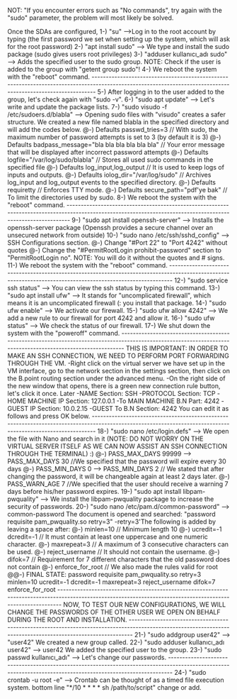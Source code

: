 NOT: \"If you encounter errors such as \"No commands\", try again with
the \"sudo\" parameter, the problem will most likely be solved.

Once the SDAs are configured, 1-) \"su\" \--\>Log in to the root account
by typing (the first password we set when setting up the system, which
will ask for the root password) 2-) \"apt install sudo\" \--\> We type
and install the sudo package (sudo gives users root privileges) 3-)
\"adduser kullanıcı_adı sudo\" \--\> Adds the specified user to the sudo
group. NOTE: Check if the user is added to the group with \"getent group
sudo\"! 4-) We reboot the system with the \"reboot\" command.
\-\-\-\-\-\-\-\-\-\-\-\-\-\-\-\-\-\-\-\-\-\-\-\-\-\-\-\-\-\-\-\-\-\-\-\-\-\-\-\-\-\-\-\-\-\-\-\-\-\-\-\-\-\-\-\-\-\-\-\-\-\-\-\-\-\-\-\-\-\-\-\-\-\-\-\-\-\-\-\-\-\-\-\-\-\-\-\-\-\-\-\-\-\-\-\-\-\-\-\-\-\-\-\-\-\-\-\-\-\-\-\-\-\-\-\-\-\-\-\-\-\-\-\-\-\-\-\-\-\-\-\-\-\-\-\-\-\-\-\-\-\-\-\-\-\-\-\-\-\-\-\-\-\-\-\--
5-) After logging in to the user added to the group, let\'s check again
with \"sudo -v\". 6-) \"sudo apt update\" \--\> Let\'s write and update
the package lists. 7-) \"sudo visudo -f /etc/sudoers.d/blabla\" \--\>
Opening sudo files with \"visudo\" creates a safer structure. We created
a new file named blabla in the specified directory and will add the
codes below. @-) Defaults passwd_tries=3 // With sudo, the maximum
number of password attempts is set to 3 (by default it is 3) @-)
Defaults badpass_message=\"bla bla bla bla bla bla\" // Your error
message that will be displayed after incorrect password attempts @-)
Defaults logfile=\"/var/log/sudo/blabla\" // Stores all used sudo
commands in the specified file @-) Defaults log_input,log_output // It
is used to keep logs of inputs and outputs. @-) Defaults
iolog_dir=\"/var/log/sudo\" // Archives log_input and log_output events
to the specified directory. @-) Defaults requiretty // Enforces TTY
mode. @-) Defaults secure_path=\"pdf\'ye bak\" // To limit the
directories used by sudo. 8-) We reboot the system with the \"reboot\"
command.
\-\-\-\-\-\-\-\-\-\-\-\-\-\-\-\-\-\-\-\-\-\-\-\-\-\-\-\-\-\-\-\-\-\-\-\-\-\-\-\-\-\-\-\-\-\-\-\-\-\-\-\-\-\-\-\-\-\-\-\-\-\-\-\-\-\-\-\-\-\-\-\-\-\-\-\-\-\-\-\-\-\-\-\-\-\-\-\-\-\-\-\-\-\-\-\-\-\-\-\-\-\-\-\-\-\-\-\-\-\-\-\-\-\-\-\-\-\-\-\-\-\-\-\-\-\-\-\-\-\-\-\-\-\-\-\-\-\-\-\-\-\-\-\-\-\-\-\-\-\-\-\-\-\-\-\--
9-) \"sudo apt install openssh-server\" \--\> Installs the
openssh-server package (Openssh provides a secure channel over an
unsecured network from outside) 10-) \"sudo nano /etc/ssh/sshd_config\"
\--\> SSH Configurations section. @-) Change \"#Port 22\" to \"Port
4242\" without quotes @-) Change the \"#PermitRootLogin
prohibit-password\" section to \"PermitRootLogin no\". NOTE: You will do
it without the quotes and \# signs. 11-) We reboot the system with the
\"reboot\" command.
\-\-\-\-\-\-\-\-\-\-\-\-\-\-\-\-\-\-\-\-\-\-\-\-\-\-\-\-\-\-\-\-\-\-\-\-\-\-\-\-\-\-\-\-\-\-\-\-\-\-\-\-\-\-\-\-\-\-\-\-\-\-\-\-\-\-\-\-\-\-\-\-\-\-\-\-\-\-\-\-\-\-\-\-\-\-\-\-\-\-\-\-\-\-\-\-\-\-\-\-\-\-\-\-\-\-\-\-\-\-\-\-\-\-\-\-\-\-\-\-\-\-\-\-\-\-\-\-\-\-\-\-\-\-\-\-\-\-\-\-\-\-\-\-\-\-\-\-\-\-\-\-\-\-\-\--
12-) \"sudo service ssh status\" \--\> You can view the ssh status by
typing this command. 13-) \"sudo apt install ufw\" \--\> It stands for
\"uncomplicated firewall\", which means it is an uncomplicated firewall
(: you install that package. 14-) \"sudo ufw enable\" \--\> We activate
our firewall. 15-) \"sudo ufw allow 4242\" \--\> We add a new rule to
our firewall for port 4242 and allow it. 16-) \"sudo ufw status\" \--\>
We check the status of our firewall. 17-) We shut down the system with
the \"poweroff\" command.
\-\-\-\-\-\-\-\-\-\-\-\-\-\-\-\-\-\-\-\-\-\-\-\-\-\-\-\-\-\-\-\-\-\-\-\-\-\-\-\-\-\-\-\-\-\-\-\-\-\-\-\-\-\-\-\-\-\-\-\-\-\-\-\-\-\-\-\-\-\-\-\-\-\-\-\-\-\-\-\-\-\-\-\-\-\-\-\-\-\-\-\-\-\-\-\-\-\-\-\-\-\-\-\-\-\-\-\-\-\-\-\-\-\-\-\-\-\-\-\-\-\-\-\-\-\-\-\-\-\-\-\-\-\-\-\-\-\-\-\-\-\-\-\-\-\-\-\-\-\-\-\-\-\-\-\--
THIS IS IMPORTANT: IN ORDER TO MAKE AN SSH CONNECTION, WE NEED TO
PERFORM PORT FORWARDING THROUGH THE VM. -Right click on the virtual
server we have set up in the VM interface, go to the network section in
the settings section, then click on the B.point routing section under
the advanced menu. -On the right side of the new window that opens,
there is a green new connection rule button, let\'s click it once. Later
-NAME Section: SSH -PROTOCOL Section: TCP -HOME MACHINE IP Section:
127.0.0.1 -To MAIN MACHINE B.N Part: 4242 -GUEST IP Section: 10.0.2.15
-GUEST To B.N Section: 4242 You can edit it as follows and press OK
below.
\-\-\-\-\-\-\-\-\-\-\-\-\-\-\-\-\-\-\-\-\-\-\-\-\-\-\-\-\-\-\-\-\-\-\-\-\-\-\-\-\-\-\-\-\-\-\-\-\-\-\-\-\-\-\-\-\-\-\-\-\-\-\-\-\-\-\-\-\-\-\-\-\-\-\-\-\-\-\-\-\-\-\-\-\-\-\-\-\-\-\-\-\-\-\-\-\-\-\-\-\-\-\-\-\-\-\-\-\-\-\-\-\-\-\-\-\-\-\-\-\-\-\-\-\-\-\-\-\-\-\-\-\-\-\-\-\-\-\-\-\-\-\-\-\-\-\-\-\-\-\-\-\-\-\-\--
18-) \"sudo nano /etc/login.defs\" \--\> We open the file with Nano and
search in it (NOTE: DO NOT WORRY ON THE VIRTUAL SERVER ITSELF AS WE CAN
NOW ASSIST AN SSH CONNECTION THROUGH THE TERMINAL) :) @-) PASS_MAX_DAYS
99999 \--\> PASS_MAX_DAYS 30 //We specified that the password will
expire every 30 days @-) PASS_MIN_DAYS 0 \--\> PASS_MIN_DAYS 2 // We
stated that after changing the password, it will be changeable again at
least 2 days later. @-) PASS_WARN_AGE 7 //We specified that the user
should receive a warning 7 days before his/her password expires. 19-)
\"sudo apt install libpam-pwquality\" \--\> We install the
libpam-pwquality package to increase the security of passwords. 20-)
\"sudo nano /etc/pam.d/common-password\" \--\> common-password The
document is opened and searched: \"password requisite pam_pwquality.so
retry=3\" -retry=3\'The following is added by leaving a space after: @-)
minlen=10 // Minimum length 10 @-) ucredit=-1 dcredit=-1 // It must
contain at least one uppercase and one numeric character. @-)
maxrepeat=3 // A maximum of 3 consecutive characters can be used. @-)
reject_username // It should not contain the username. @-) difok=7 //
Requirement for 7 different characters that the old password does not
contain @-) enforce_for_root // We also made the rules valid for root
@@-) FINAL STATE: password requisite pam_pwquality.so retry=3 minlen=10
ucredit=-1 dcredit=-1 maxrepeat=3 reject_username difok=7
enforce_for_root
\-\-\-\-\-\-\-\-\-\-\-\-\-\-\-\-\-\-\-\-\-\-\-\-\-\-\-\-\-\-\-\-\-\-\-\-\-\-\-\-\-\-\-\-\-\-\-\-\-\-\-\-\-\-\-\-\-\-\-\-\-\-\-\-\-\-\-\-\-\-\-\-\-\-\-\-\-\-\-\-\-\-\-\-\-\-\-\-\-\-\-\-\-\-\-\-\-\-\-\-\-\-\-\-\-\-\-\-\-\-\-\-\-\-\-\-\-\-\-\-\-\-\-\-\-\-\-\-\-\-\-\-\-\-\-\-\-\-\-\-\-\-\-\-\-\-\-\-\-\-\-\-\-\-\-\--
NOW, TO TEST OUR NEW CONFIGURATIONS, WE WILL CHANGE THE PASSWORDS OF THE
OTHER USER WE OPEN ON BEHALF DURING THE ROOT AND INSTALLATION.
\-\-\-\-\-\-\-\-\-\-\-\-\-\-\-\-\-\-\-\-\-\-\-\-\-\-\-\-\-\-\-\-\-\-\-\-\-\-\-\-\-\-\-\-\-\-\-\-\-\-\-\-\-\-\-\-\-\-\-\-\-\-\-\-\-\-\-\-\-\-\-\-\-\-\-\-\-\-\-\-\-\-\-\-\-\-\-\-\-\-\-\-\-\-\-\-\-\-\-\-\-\-\-\-\-\-\-\-\-\-\-\-\-\-\-\-\-\-\-\-\-\-\-\-\-\-\-\-\-\-\-\-\-\-\-\-\-\-\-\-\-\-\-\-\-\-\-\-\-\-\-\-\-\-\-\--
21-) \"sudo addgroup user42\" \--\> \"user42\" We created a new group
called. 22-) \"sudo adduser kullanıcı_adı user42\" \--\> user42 We added
the specified user to the group. 23-) \"sudo passwd kullanıcı_adı\"
\--\> Let\'s change our passwords.
\-\-\-\-\-\-\-\-\-\-\-\-\-\-\-\-\-\-\-\-\-\-\-\-\-\-\-\-\-\-\-\-\-\-\-\-\-\-\-\-\-\-\-\-\-\-\-\-\-\-\-\-\-\-\-\-\-\-\-\-\-\-\-\-\-\-\-\-\-\-\-\-\-\-\-\-\-\-\-\-\-\-\-\-\-\-\-\-\-\-\-\-\-\-\-\-\-\-\-\-\-\-\-\-\-\-\-\-\-\-\-\-\-\-\-\-\-\-\-\-\-\-\-\-\-\-\-\-\-\-\-\-\-\-\-\-\-\-\-\-\-\-\-\-\-\-\-\-\-\-\-\-\-\-\-\--
24-) \"sudo crontab -u root -e\" \--\> Crontab can be thought of as a
timed file execution system. bottom line \"\*/10 \* \* \* \* sh
/path/to/script\" change or add.
